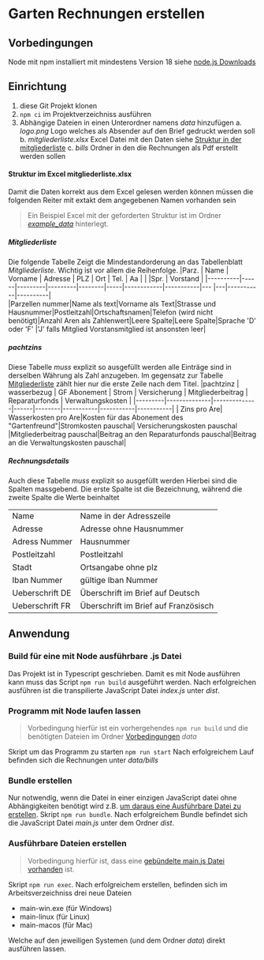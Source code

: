 # Garten Rechnungen erstellen
## Vorbedingungen
Node mit npm installiert mit mindestens Version 18 siehe [node.js Downloads](https://nodejs.org/en/download)

## Einrichtung
1. diese Git Projekt klonen
2. `npm ci` im Projektverzeichniss ausführen
3. Abhängige Dateien in einen Unterordner namens _data_ hinzufügen
  a. _logo.png_ Logo welches als Absender auf den Brief gedruckt werden soll
  b. _mitgliederliste.xlsx_ Excel Datei mit den Daten siehe [Struktur in der mitgliederliste](#struktur-in-mitgliederliste)
  c. _bills_ Ordner in den die Rechnungen als Pdf erstellt werden sollen


#### Struktur im Excel **mitgliederliste.xlsx**
Damit die Daten korrekt aus dem Excel gelesen werden können müssen die folgenden Reiter mit extakt dem angegebenen Namen vorhanden sein

> Ein Beispiel Excel mit der geforderten Struktur ist im Ordner [_example_data_](./example_data/mitgliederliste.xlsx) hinterlegt.

##### _Mitgliederliste_
Die folgende Tabelle Zeigt die Mindestandorderung an das Tabellenblatt _Mitgliederliste_. Wichtig ist vor allem die Reihenfolge.
|Parz.	        | Name | Vorname | Adresse | PLZ | Ort | Tel. | Aa | | |Spr. | Vorstand |
|----------|------|---------|---------|--------|-----|------------|-----------|--- |---|-----------|----------|		
|Parzellen nummer|Name als text|Vorname als Text|Strasse und Hausnummer|Postleitzahl|Ortschaftsnamen|Telefon (wird nicht benötigt)|Anzahl Aren als Zahlenwert|Leere Spalte|Leere Spalte|Sprache 'D' oder 'F' |'J' falls Mitglied Vorstansmitglied ist ansonsten leer|	

##### _pachtzins_
Diese Tabelle _muss_ explizit so ausgefüllt werden
alle Einträge sind in derselben Währung als Zahl anzugeben. Im gegensatz zur Tabelle [Mitgliederliste](#mitgliederliste) zählt hier nur die erste Zeile nach dem Titel.
|pachtzinz | wasserbezug | GF Abonement | Strom | Versicherung | Mitgliederbeitrag | Reparaturfonds | Verwaltungskosten |
|---------|--------------|--------------|------|--------|-----------|-----------|-----------|
| Zins pro Are| Wasserkosten pro Are|Kosten für das Abonement des "Gartenfreund"|Stromkosten pauschal| Versicherungskosten pauschal |Mitgliederbeitrag pauschal|Beitrag an den Reparaturfonds pauschal|Beitrag an die Verwaltungskosten pauschal|

##### _Rechnungsdetails_
Auch diese Tabelle _muss_ explizit so ausgefüllt werden
Hierbei sind die Spalten massgebend. Die erste Spalte ist die Bezeichnung, während die zweite Spalte die Werte beinhaltet

| | |
|---- | ---- |
|Name | Name in der Adresszeile|
| Adresse |	Adresse ohne Hausnummer |
| Adress Nummer | Hausnummer |
| Postleitzahl | Postleitzahl |
| Stadt | Ortsangabe ohne plz |
|Iban Nummer | gültige Iban Nummer |
| Ueberschrift DE | Überschrift im Brief auf Deutsch |
|Ueberschrift FR | Überschrift im Brief auf Französisch |

## Anwendung

### Build für eine mit Node ausführbare .js Datei
Das Projekt ist in Typescript geschrieben. Damit es mit Node ausführen kann muss das Script `npm run build` ausgeführt werden.
Nach erfolgreichen ausführen ist die transpilierte JavaScript Datei _index.js_ unter _dist_.

### Programm mit Node laufen lassen
> Vorbedingung hierfür ist ein vorhergehendes `npm run build` und die benötigten Dateien im Ordner [Vorbedingungen](#einrichtung) _data_

Skript um das Programm zu starten `npm run start`
Nach erfolgreichem Lauf befinden sich die Rechnungen unter _data/bills_

### Bundle erstellen
Nur notwendig, wenn die Datei in einer einzigen JavaScript datei ohne Abhängigkeiten benötigt wird z.B. [um daraus eine Ausführbare Datei zu erstellen](#ausführbare-dateien-erstellen).
Skript `npm run bundle`.
Nach erfolgreichem Bundle befindet sich die JavaScript Datei _main.js_ unter dem Ordner _dist_.

### Ausführbare Dateien erstellen
> Vorbedingung hierfür ist, dass eine [gebündelte main.js Datei vorhanden](#bundle-erstellen) ist.

Skript `npm run exec`.
Nach erfolgreichem erstellen, befinden sich im Arbeitsverzeichniss drei neue Dateien
- main-win.exe (für Windows)
- main-linux (für Linux)
- main-macos (für Mac)

Welche auf den jeweiligen Systemen (und dem Ordner _data_) direkt ausführen lassen.
